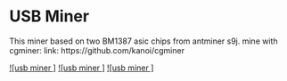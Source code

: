 <h1>USB Miner</h1>

<p>This miner based on two BM1387 asic chips from antminer s9j.
mine with cgminer:
link: https://github.com/kanoi/cgminer</p>

[![usb miner ]](/pic/1.png)
[![usb miner ]](/pic/2.png)
[![usb miner ]](/pic/3.png)